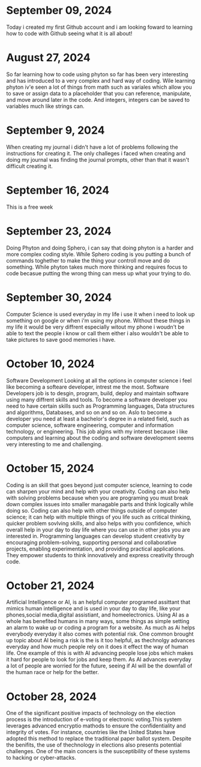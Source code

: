 # September  09, 2024
Today i created my first Github account and i am looking foward to learning how to code with Github seeing what it is all about! 

# August 27, 2024
So far learning how to code using phyton so far has been very interesting and has introduced to a very complex and hard way of coding. 
Wile learning phyton iv'e seen a lot of things from math such as variales which allow you to save or assign data to a placeholder  that you can reference, manipulate, and move around later in the code. And integers, integers can be saved to variables much like strings can.

# September 9, 2024
When creating my journal i didn't have a lot of problems following the instructions for creating it. The only challeges i faced when creating and doing my journal was finding the journal prompts, other than that it wasn't difficult creating it.

# September 16, 2024
This is a free week

# September 23, 2024
Doing Phyton and doing Sphero, i can say that doing phyton is a harder and more complex coding style. While Sphero coding is you putting a bunch of commands toghether to make the thing your controll move and do something. While phyton takes much more thinking and requires focus to code becasue putting the wrong thing can mess up what your trying to do.

# September 30, 2024
Computer Science is used everyday in my life i use it when i need to look up something on google or when i'm using my phone. Without these things in my life it would be very diffrent especially witout my phone i woudn't be able to text the people i know or call them either i also wouldn't be able to take pictures to save good memories i have.

# October 10, 2024
Software Development
Looking at all the options in computer science i feel like becoming a softeare developer, intrest me the most. Software Developers job is to desgin, program, build, deploy and maintain software using many diffrent skills and tools. To become a software developer you need to have certain skills such as Programming languages, Data structures and algorithms, Databases, and so on and so on. Aslo to become a developer you need at least a bachelor's degree in a related field, such as computer science, software engineering, computer and information technology, or engineering. This job algins with my interest because i like computers and learning about the coding and software development seems very interesting to me and challenging.
# October 15, 2024
Coding is an skill that goes beyond just computer science, learning to code can sharpen your mind and help with your creativity. Coding can also help with solving problems because when you are programing you must break down complex issues into smaller managable parts and think logically while doing so. Coding can also help with other things outside of computer science; it can help with multiple things of you life such as critical thinking, quicker problem sovlving skills, and also helps with you confidence, which overall help in your day to day life where you can use in other jobs you are interested in. Programming languages can develop student creativity by encouraging problem-solving, supporting personal and collaborative projects, enabling experimentation, and providing practical applications. They empower students to think innovatively and express creativity through code.
# October 21, 2024
Artificial Intelligence or AI, is an helpful computer programed assittant that mimics human intelligence and is used in your day to day life, like your phones,social media,digital assistiant, and homeelectronics. Using AI as a whole has benefited humans in many ways, some things as simple setting an alarm to wake up or coding a program for a website. As much as Ai helps everybody everyday it also comes with potential risk. One common brought up topic about AI being a risk is the is it too helpful, as thechnolgy advances everyday and how much people rely on it does it effect the way of human life. One example of this is with AI advancing people lose jobs which makes it hard for people to look for jobs and keep them. As AI advances everyday a lot of people are worried for the future, seeing if AI will be the downfall of the human race or help for the better.
# October 28, 2024
One of the significant positive impacts of technology on the election process is the introduction of e-voting or electronic voting.This system leverages advanced encryptio mathods to ensure the confidentiality and integrity of votes. For instance, countries like the United States have adopted this method to replace the traditional paper ballot system. Despite the benifits, the use of thechnology in elections also presents potential challenges. One of the main concers is the susceptibility of these systems to hacking or cyber-attacks.
